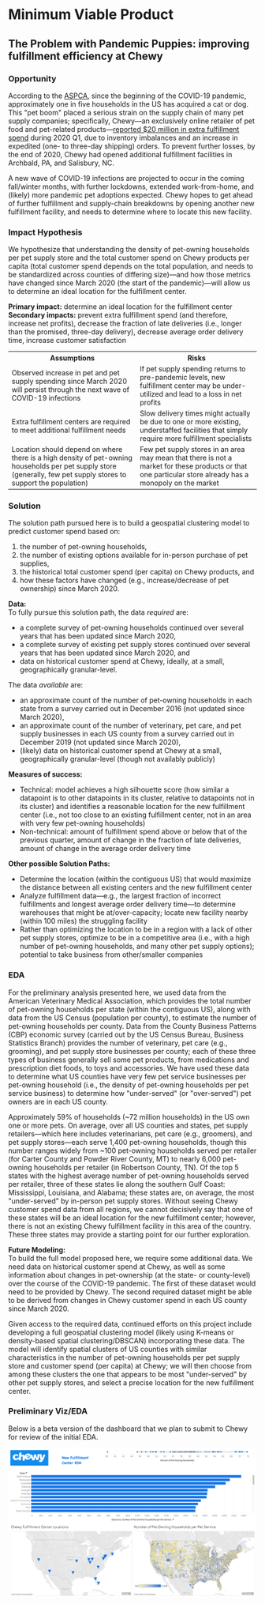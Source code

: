 # Minimum Viable Product
## The Problem with Pandemic Puppies: improving fulfillment efficiency at Chewy


### Opportunity
According to the [ASPCA](https://aspca.app.box.com/s/v4t7yrwalwk39mf71a857ivqoxnv2x3d), since the beginning of the COVID-19 pandemic, approximately one in five households in the US has acquired a cat or dog. This "pet boom" placed a serious strain on the supply chain of many pet supply companies; specifically, Chewy&mdash;an exclusively online retailer of pet food and pet-related products&mdash;[reported $20 million in extra fulfillment spend](https://news.alphastreet.com/chewy-inc-nyse-chwy-q1-2020-earnings-call-transcript/) during 2020 Q1, due to inventory imbalances and an increase in expedited (one- to three-day shipping) orders. To prevent further losses, by the end of 2020, Chewy had opened additional fulfillment facilities in Archbald, PA, and Salisbury, NC.

A new wave of COVID-19 infections are projected to occur in the coming fall/winter months, with further lockdowns, extended work-from-home, and (likely) more pandemic pet adoptions expected. Chewy hopes to get ahead of further fulfillment and supply-chain breakdowns by opening another new fulfillment facility, and needs to determine where to locate this new facility.


### Impact Hypothesis
We hypothesize that understanding the density of pet-owning households per pet supply store and the total customer spend on Chewy products per capita (total customer spend depends on the total population, and needs to be standardized across counties of differing size)&mdash;and how those metrics have changed since March 2020 (the start of the pandemic)&mdash;will allow us to determine an ideal location for the fulfillment center.


**Primary impact:** determine an ideal location for the fulfillment center <br>
**Secondary impacts:** prevent extra fulfillment spend (and therefore, increase net profits), decrease the fraction of late deliveries (i.e., longer than the promised, three-day delivery), decrease average order delivery time, increase customer satisfaction


<table style="width:100%">
  <tr>
    <th>Assumptions</th>
    <th>Risks</th>
  </tr>
  <tr>
    <td>Observed increase in pet and pet supply spending since March 2020 will persist through the next wave of COVID-19 infections</td>
    <td>If pet supply spending returns to pre-pandemic levels, new fulfillment center may be under-utilized and lead to a loss in net profits</td>
  </tr>
  <tr>
    <td>Extra fulfillment centers are required to meet additional fulfillment needs</td>
    <td>Slow delivery times might actually be due to one or more existing, understaffed facilities that simply require more fulfillment specialists</td>
  </tr>
  <tr>
    <td>Location should depend on where there is a high density of pet-owning households per pet supply store (generally, few pet supply stores to support the population)</td>
    <td>Few pet supply stores in an area may mean that there is not a market for these products or that one particular store already has a monopoly on the market</td>
  </tr>
</table>


### Solution
The solution path pursued here is to build a geospatial clustering model to predict customer spend based on:
1. the number of pet-owning households,
2. the number of existing options available for in-person purchase of pet supplies,
3. the historical total customer spend (per capita) on Chewy products, and
4. how these factors have changed (e.g., increase/decrease of pet ownership) since March 2020.

**Data:**<br>
To fully pursue this solution path, the data _required_ are:
- a complete survey of pet-owning households continued over several years that has been updated since March 2020,
- a complete survey of existing pet supply stores continued over several years that has been updated since March 2020, and
- data on historical customer spend at Chewy, ideally, at a small, geographically granular-level.

The data _available_ are:
- an approximate count of the number of pet-owning households in each state from a survey carried out in December 2016 (not updated since March 2020),
- an approximate count of the number of veterinary, pet care, and pet supply businesses in each US county from a survey carried out in December 2019 (not updated since March 2020),
- (likely) data on historical customer spend at Chewy at a small, geographically granular-level (though not availably publicly)

**Measures of success:**
- Technical: model achieves a high silhouette score (how similar a datapoint is to other datapoints in its cluster, relative to datapoints not in its cluster) and identifies a reasonable location for the new fulfillment center (i.e., not too close to an existing fulfillment center, not in an area with very few pet-owning households)
- Non-technical: amount of fulfillment spend above or below that of the previous quarter, amount of change in the fraction of late deliveries, amount of change in the average order delivery time

**Other possible Solution Paths:**
- Determine the location (within the contiguous US) that would maximize the distance between all existing centers and the new fulfillment center
- Analyze fulfillment data&mdash;e.g., the largest fraction of incorrect fulfillments and longest average order delivery time&mdash;to determine warehouses that might be at/over-capacity; locate new facility nearby (within 100 miles) the struggling facility
- Rather than optimizing the location to be in a region with a lack of other pet supply stores, optimize to be in a competitive area (i.e., with a high number of pet-owning households, and many other pet supply options); potential to take business from other/smaller companies


### EDA
For the preliminary analysis presented here, we used data from the American Veterinary Medical Association, which provides the total number of pet-owning households per state (within the contiguous US), along with data from the US Census (population per county), to estimate the number of pet-owning households per county. Data from the County Business Patterns (CBP) economic survey (carried out by the US Census Bureau, Business Statistics Branch) provides the number of veterinary, pet care (e.g., grooming), and pet supply store businesses per county; each of these three types of business generally sell some pet products, from medications and prescription diet foods, to toys and accessories. We have used these data to determine what US counties have very few pet service businesses per pet-owning household (i.e., the density of pet-owning households per pet service business) to determine how "under-served" (or "over-served") pet owners are in each US county.

Approximately 59% of households (~72 million households) in the US own one or more pets. On average, over all US counties and states, pet supply retailers&mdash;which here includes veterinarians, pet care (e.g., groomers), and pet supply stores&mdash;each serve 1,400 pet-owning households, though this number ranges widely from ~100 pet-owning households served per retailer (for Carter County and Powder River County, MT) to nearly 6,000 pet-owning households per retailer (in Robertson County, TN). Of the top 5 states with the highest average number of pet-owning households served per retailer, three of these states lie along the southern Gulf Coast: Mississippi, Louisiana, and Alabama; these states are, on average, the most "under-served" by in-person pet supply stores. Without seeing Chewy customer spend data from all regions, we cannot decisively say that one of these states will be an ideal location for the new fulfillment center; however, there is not an existing Chewy fulfillment facility in this area of the country. These three states may provide a starting point for our further exploration.

**Future Modeling:**<br>
To build the full model proposed here, we require some additional data. We need data on historical customer spend at Chewy, as well as some information about changes in pet-ownership (at the state- or county-level) over the course of the COVID-19 pandemic. The first of these dataset would need to be provided by Chewy. The second required dataset might be able to be derived from changes in Chewy customer spend in each US county since March 2020.

Given access to the required data, continued efforts on this project include developing a full geospatial clustering model (likely using K-means or density-based spatial clustering/DBSCAN) incorporating these data. The model will identify spatial clusters of US counties with similar characteristics in the number of pet-owning households per pet supply store and customer spend (per capita) at Chewy; we will then choose from among these clusters the one that appears to be most "under-served" by other pet supply stores, and select a precise location for the new fulfillment center.



### Preliminary Viz/EDA

Below is a beta version of the dashboard that we plan to submit to Chewy for review of the initial EDA.

<p align="center">
<img src="https://github.com/hmlewis-astro/chewy_business/blob/main/chewy_dashboard_mvp.png" width="800" />
</p>
